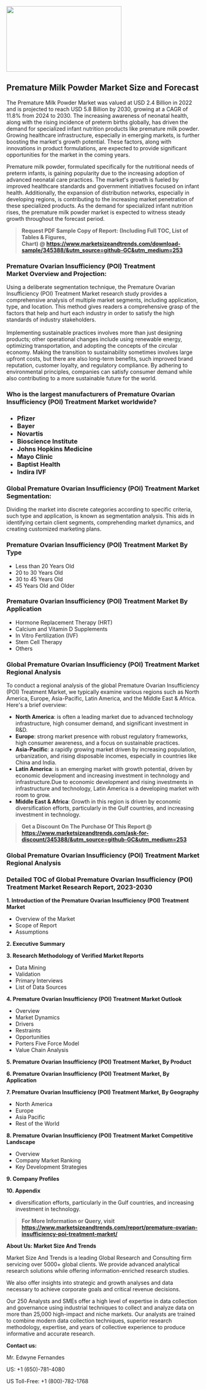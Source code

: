 <p><img class="alignnone size-medium wp-image-20088" src="https://ffe5etoiles.com/wp-content/uploads/2024/12/MST1-300x171.png" alt="" width="300" height="171" /></p><h2>Premature Milk Powder Market Size and Forecast</h2><p>The Premature Milk Powder Market was valued at USD 2.4 Billion in 2022 and is projected to reach USD 5.8 Billion by 2030, growing at a CAGR of 11.8% from 2024 to 2030. The increasing awareness of neonatal health, along with the rising incidence of preterm births globally, has driven the demand for specialized infant nutrition products like premature milk powder. Growing healthcare infrastructure, especially in emerging markets, is further boosting the market's growth potential. These factors, along with innovations in product formulations, are expected to provide significant opportunities for the market in the coming years.</p><p>Premature milk powder, formulated specifically for the nutritional needs of preterm infants, is gaining popularity due to the increasing adoption of advanced neonatal care practices. The market's growth is fueled by improved healthcare standards and government initiatives focused on infant health. Additionally, the expansion of distribution networks, especially in developing regions, is contributing to the increasing market penetration of these specialized products. As the demand for specialized infant nutrition rises, the premature milk powder market is expected to witness steady growth throughout the forecast period.</p></p><blockquote id="" class=""><strong>Request PDF Sample Copy of Report: (Including Full TOC, List of Tables &amp; Figures, Chart)&nbsp;@&nbsp;<strong><a href="https://www.marketsizeandtrends.com/download-sample/345388/&utm_source=github-GC&utm_medium=253" target="_blank">https://www.marketsizeandtrends.com/download-sample/345388/&utm_source=github-GC&utm_medium=253</a></strong></strong></blockquote><h3 id="" class="">Premature Ovarian Insufficiency (POI) Treatment Market&nbsp;Overview and Projection:</h3><p id="" class="">Using a deliberate segmentation technique, the Premature Ovarian Insufficiency (POI) Treatment Market research study provides a comprehensive analysis of multiple market segments, including application, type, and location. This method gives readers a comprehensive grasp of the factors that help and hurt each industry in order to satisfy the high standards of industry stakeholders. <br /> <br />Implementing sustainable practices involves more than just designing products; other operational changes include using renewable energy, optimizing transportation, and adopting the concepts of the circular economy. Making the transition to sustainability sometimes involves large upfront costs, but there are also long-term benefits, such improved brand reputation, customer loyalty, and regulatory compliance. By adhering to environmental principles, companies can satisfy consumer demand while also contributing to a more sustainable future for the world.</p><h3 id="" class="">Who is the largest manufacturers of&nbsp;Premature Ovarian Insufficiency (POI) Treatment Market worldwide?</h3><h3 class=""><p><ul><li>Pfizer </li><li> Bayer </li><li> Novartis </li><li> Bioscience Institute </li><li> Johns Hopkins Medicine </li><li> Mayo Clinic </li><li> Baptist Health </li><li> Indira IVF</li></ul></p></h3><h3 id="" class="">Global&nbsp;Premature Ovarian Insufficiency (POI) Treatment Market Segmentation:</h3><p id="" class="">Dividing the market into discrete categories according to specific criteria, such type and application, is known as segmentation analysis. This aids in identifying certain client segments, comprehending market dynamics, and creating customized marketing plans.</p><h3 id="" class="">Premature Ovarian Insufficiency (POI) Treatment Market&nbsp;By Type</h3><p><p><ul><li>Less than 20 Years Old</li><li> 20 to 30 Years Old</li><li> 30 to 45 Years Old</li><li> 45 Years Old and Older</p></li></ul></p></p><h3 id="" class="">Premature Ovarian Insufficiency (POI) Treatment Market&nbsp;By Application</h3><p class=""><p><ul><li>Hormone Replacement Therapy (HRT)</li><li> Calcium and Vitamin D Supplements</li><li> In Vitro Fertilization (IVF)</li><li> Stem Cell Therapy</li><li> Others</li></ul></p></p><h3 id="" class="">Global Premature Ovarian Insufficiency (POI) Treatment Market Regional Analysis</h3><p id="" class="">To conduct a regional analysis of the global Premature Ovarian Insufficiency (POI) Treatment Market, we typically examine various regions such as North America, Europe, Asia-Pacific, Latin America, and the Middle East &amp; Africa. Here's a brief overview:</p><ul><li><strong>North America</strong>: is often a leading market due to advanced technology infrastructure, high consumer demand, and significant investment in R&amp;D.</li><li><strong>Europe</strong>: strong market presence with robust regulatory frameworks, high consumer awareness, and a focus on sustainable practices.</li><li><strong>Asia-Pacific</strong>: a rapidly growing market driven by increasing population, urbanization, and rising disposable incomes, especially in countries like China and India.</li><li><strong>Latin America</strong>: is an emerging market with growth potential, driven by economic development and increasing investment in technology and infrastructure.Due to economic development and rising investments in infrastructure and technology, Latin America is a developing market with room to grow.</li><li><strong>Middle East &amp; Africa</strong>: Growth in this region is driven by economic diversification efforts, particularly in the Gulf countries, and increasing investment in technology.</li></ul><blockquote id="" class=""><strong>Get a Discount On The Purchase Of This Report @ <strong><a href="https://www.marketsizeandtrends.com/ask-for-discount/345388/&utm_source=github-GC&utm_medium=253" target="_blank">https://www.marketsizeandtrends.com/ask-for-discount/345388/&utm_source=github-GC&utm_medium=253</a></strong></strong></blockquote><h3 id="" class="">Global Premature Ovarian Insufficiency (POI) Treatment Market Regional Analysis</h3><h3 id="" class="">Detailed TOC of Global Premature Ovarian Insufficiency (POI) Treatment Market Research Report, 2023-2030</h3><p id="" class=""><strong>1. Introduction of the Premature Ovarian Insufficiency (POI) Treatment Market</strong></p><ul><li>Overview of the Market</li><li>Scope of Report</li><li>Assumptions</li></ul><p id="" class=""><strong>2. Executive Summary</strong></p><p id="" class=""><strong>3. Research Methodology of Verified Market Reports</strong></p><ul><li>Data Mining</li><li>Validation</li><li>Primary Interviews</li><li>List of Data Sources</li></ul><p id="" class=""><strong>4. Premature Ovarian Insufficiency (POI) Treatment Market Outlook</strong></p><ul><li>Overview</li><li>Market Dynamics</li><li>Drivers</li><li>Restraints</li><li>Opportunities</li><li>Porters Five Force Model</li><li>Value Chain Analysis</li></ul><p id="" class=""><strong>5. Premature Ovarian Insufficiency (POI) Treatment Market, By Product</strong></p><p id="" class=""><strong>6. Premature Ovarian Insufficiency (POI) Treatment Market, By Application</strong></p><p id="" class=""><strong>7. Premature Ovarian Insufficiency (POI) Treatment Market, By Geography</strong></p><ul><li>North America</li><li>Europe</li><li>Asia Pacific</li><li>Rest of the World</li></ul><p id="" class=""><strong>8. Premature Ovarian Insufficiency (POI) Treatment Market Competitive Landscape</strong></p><ul><li>Overview</li><li>Company Market Ranking</li><li>Key Development Strategies</li></ul><p id="" class=""><strong>9. Company Profiles</strong></p><p id="" class=""><strong>10. Appendix</strong></p><ul><li>diversification efforts, particularly in the Gulf countries, and increasing investment in technology.</li></ul><blockquote id="" class=""><strong>For More Information or Query, visit <strong><strong><a href="https://www.marketsizeandtrends.com/report/premature-ovarian-insufficiency-poi-treatment-market/" target="_blank">https://www.marketsizeandtrends.com/report/premature-ovarian-insufficiency-poi-treatment-market/</a></strong></strong></strong></blockquote><p id="" class=""><strong>About Us: Market Size And Trends</strong></p><p id="" class="">Market Size And Trends is a leading Global Research and Consulting firm servicing over 5000+ global clients. We provide advanced analytical research solutions while offering information-enriched research studies.</p><p id="" class="">We also offer insights into strategic and growth analyses and data necessary to achieve corporate goals and critical revenue decisions.</p><p id="" class="">Our 250 Analysts and SMEs offer a high level of expertise in data collection and governance using industrial techniques to collect and analyze data on more than 25,000 high-impact and niche markets. Our analysts are trained to combine modern data collection techniques, superior research methodology, expertise, and years of collective experience to produce informative and accurate research.</p><p id="" class=""><strong>Contact us:</strong></p><p id="" class="">Mr. Edwyne Fernandes</p><p id="" class="">US: +1 (650)-781-4080</p><p id="" class="">US Toll-Free: +1 (800)-782-1768</p>
